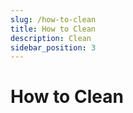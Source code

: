 ```yaml
---
slug: /how-to-clean
title: How to Clean
description: Clean
sidebar_position: 3
---
```

# How to Clean